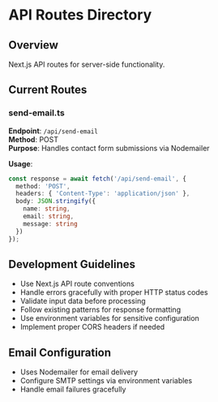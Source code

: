 # API Routes Directory

## Overview
Next.js API routes for server-side functionality.

## Current Routes

### send-email.ts
**Endpoint**: `/api/send-email`  
**Method**: POST  
**Purpose**: Handles contact form submissions via Nodemailer

**Usage**:
```typescript
const response = await fetch('/api/send-email', {
  method: 'POST',
  headers: { 'Content-Type': 'application/json' },
  body: JSON.stringify({
    name: string,
    email: string,
    message: string
  })
});
```

## Development Guidelines
- Use Next.js API route conventions
- Handle errors gracefully with proper HTTP status codes
- Validate input data before processing
- Follow existing patterns for response formatting
- Use environment variables for sensitive configuration
- Implement proper CORS headers if needed

## Email Configuration
- Uses Nodemailer for email delivery
- Configure SMTP settings via environment variables
- Handle email failures gracefully